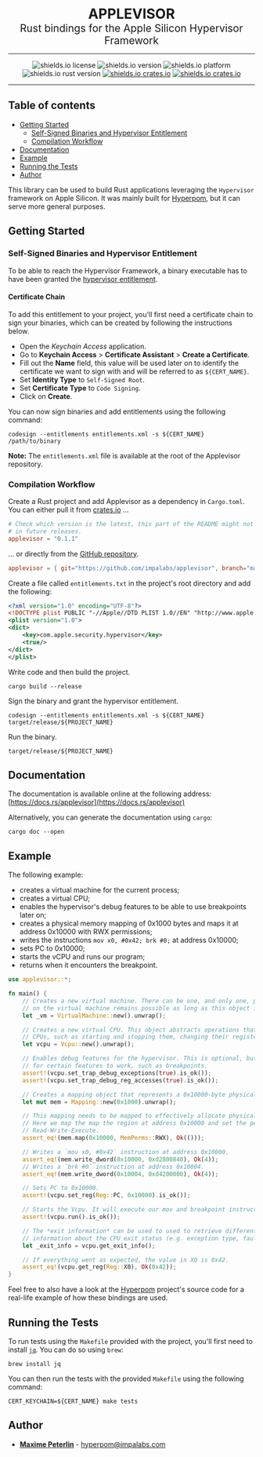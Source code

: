 <p align="center">
  <b style="font-size: 2em">APPLEVISOR</b>
  <br/>
  <span style="font-size: 1.5em">Rust bindings for the Apple Silicon Hypervisor Framework</b>
</p>

<hr/>

<p align="center">
  <img src="https://img.shields.io/github/license/impalabs/applevisor?style=for-the-badge&color=ff9900" alt="shields.io license" />
  <img src="https://img.shields.io/github/v/release/impalabs/applevisor?style=for-the-badge&color=f38700" alt="shields.io version" />
  <img src="https://img.shields.io/badge/platform-MacOS%20on%20Apple%20Silicon-e77600?style=for-the-badge" alt="shields.io platform" />
  <br/>
  <img src="https://img.shields.io/badge/rust-nightly-da6500?style=for-the-badge" alt="shields.io rust version" />
  <a href="https://crates.io/crates/applevisor"><img src="https://img.shields.io/crates/v/applevisor?color=cd5300&style=for-the-badge" alt="shields.io crates.io" /></a>
  <a href="https://docs.rs/applevisor"><img src="https://img.shields.io/badge/docs.rs-rustdoc-bf4200?style=for-the-badge" alt="shields.io crates.io" /></a>
</p>

<hr/>

## Table of contents

 * [Getting Started](#getting-started)
   * [Self-Signed Binaries and Hypervisor Entitlement](#self-signed-binaries-and-hypervisor-entitlement)
   * [Compilation Workflow](#compilation-workflow)
 * [Documentation](#documentation)
 * [Example](#example)
 * [Running the Tests](#running-the-tests)
 * [Author](#author)


This library can be used to build Rust applications leveraging the `Hypervisor` framework on Apple Silicon. It was mainly built for [Hyperpom](https://github.com/impalabs/hyperpom), but it can serve more general purposes.

## Getting Started

### Self-Signed Binaries and Hypervisor Entitlement

To be able to reach the Hypervisor Framework, a binary executable has to have been granted the [hypervisor entitlement](https://developer.apple.com/documentation/bundleresources/entitlements/com_apple_security_hypervisor).

#### Certificate Chain

To add this entitlement to your project, you'll first need a certificate chain to sign your binaries, which can be created by following the instructions below.

 - Open the *Keychain Access* application.
 - Go to **Keychain Access** > **Certificate Assistant** > **Create a Certificate**.
 - Fill out the **Name** field, this value will be used later on to identify the certificate we want to sign with and will be referred to as `${CERT_NAME}`.
 - Set **Identity Type** to `Self-Signed Root`.
 - Set **Certificate Type** to `Code Signing`.
 - Click on **Create**.

You can now sign binaries and add entitlements using the following command:

```
codesign --entitlements entitlements.xml -s ${CERT_NAME} /path/to/binary
```

**Note:** The `entitlements.xml` file is available at the root of the Applevisor repository.

### Compilation Workflow

Create a Rust project and add Applevisor as a dependency in `Cargo.toml`. You can either pull it from [crates.io](https://crates.io/crates/applevisor) ...

```toml
# Check which version is the latest, this part of the README might not be updated
# in future releases.
applevisor = "0.1.1"
```

... or directly from the [GitHub repository](https://github.com/impalabs/applevisor).

```toml
applevisor = { git="https://github.com/impalabs/applevisor", branch="master" }
```

Create a file called `entitlements.txt` in the project's root directory and add the following:

```xml
<?xml version="1.0" encoding="UTF-8"?>
<!DOCTYPE plist PUBLIC "-//Apple//DTD PLIST 1.0//EN" "http://www.apple.com/DTDs/PropertyList-1.0.dtd">
<plist version="1.0">
<dict>
    <key>com.apple.security.hypervisor</key>
    <true/>
</dict>
</plist>
```

Write code and then build the project.

```
cargo build --release
```

Sign the binary and grant the hypervisor entitlement.

```
codesign --entitlements entitlements.xml -s ${CERT_NAME} target/release/${PROJECT_NAME}
```

Run the binary.

```
target/release/${PROJECT_NAME}
```

## Documentation

The documentation is available online at the following address: [https://docs.rs/applevisor](https://docs.rs/applevisor)

Alternatively, you can generate the documentation using `cargo`:

```
cargo doc --open
```

## Example

The following example:

 * creates a virtual machine for the current process;
 * creates a virtual CPU;
 * enables the hypervisor's debug features to be able to use breakpoints later on;
 * creates a physical memory mapping of 0x1000 bytes and maps it at address 0x10000 with RWX
   permissions;
 * writes the instructions `mov x0, #0x42; brk #0;` at address 0x10000;
 * sets PC to 0x10000;
 * starts the vCPU and runs our program;
 * returns when it encounters the breakpoint.

```rust
use applevisor::*;

fn main() {
    // Creates a new virtual machine. There can be one, and only one, per process. Operations
    // on the virtual machine remains possible as long as this object is valid.
    let _vm = VirtualMachine::new().unwrap();

    // Creates a new virtual CPU. This object abstracts operations that can be performed on
    // CPUs, such as starting and stopping them, changing their registers, etc.
    let vcpu = Vcpu::new().unwrap();

    // Enables debug features for the hypervisor. This is optional, but it might be required
    // for certain features to work, such as breakpoints.
    assert!(vcpu.set_trap_debug_exceptions(true).is_ok());
    assert!(vcpu.set_trap_debug_reg_accesses(true).is_ok());

    // Creates a mapping object that represents a 0x10000-byte physical memory range.
    let mut mem = Mapping::new(0x1000).unwrap();

    // This mapping needs to be mapped to effectively allocate physical memory for the guest.
    // Here we map the map the region at address 0x10000 and set the permissions to
    // Read-Write-Execute.
    assert_eq!(mem.map(0x10000, MemPerms::RWX), Ok(()));

    // Writes a `mov x0, #0x42` instruction at address 0x10000.
    assert_eq!(mem.write_dword(0x10000, 0xd2800840), Ok(4));
    // Writes a `brk #0` instruction at address 0x10004.
    assert_eq!(mem.write_dword(0x10004, 0xd4200000), Ok(4));

    // Sets PC to 0x10000.
    assert!(vcpu.set_reg(Reg::PC, 0x10000).is_ok());

    // Starts the Vcpu. It will execute our mov and breakpoint instructions before stopping.
    assert!(vcpu.run().is_ok());

    // The *exit information* can be used to used to retrieve different pieces of
    // information about the CPU exit status (e.g. exception type, fault address, etc.).
    let _exit_info = vcpu.get_exit_info();

    // If everything went as expected, the value in X0 is 0x42.
    assert_eq!(vcpu.get_reg(Reg::X0), Ok(0x42));
}
```

Feel free to also have a look at the [Hyperpom](https://github.com/impalabs/hyperpom) project's source code for a real-life example of how these bindings are used.

## Running the Tests

To run tests using the `Makefile` provided with the project, you'll first need to install [`jq`](https://stedolan.github.io/jq/download/). You can do so using `brew`:

```
brew install jq
```

You can then run the tests with the provided `Makefile` using the following command:

```
CERT_KEYCHAIN=${CERT_NAME} make tests
```

## Author

* [**Maxime Peterlin**](https://twitter.com/lyte__) - hyperpom@impalabs.com

